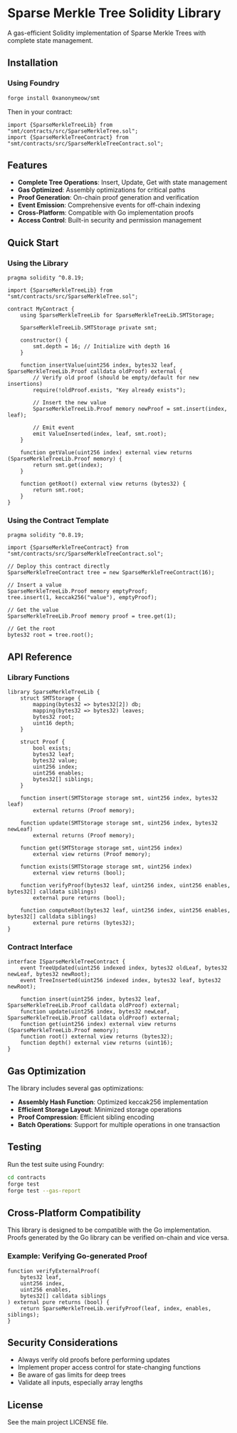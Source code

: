 # Sparse Merkle Tree Solidity Library

A gas-efficient Solidity implementation of Sparse Merkle Trees with complete state management.

## Installation

### Using Foundry

```bash
forge install 0xanonymeow/smt
```

Then in your contract:

```solidity
import {SparseMerkleTreeLib} from "smt/contracts/src/SparseMerkleTree.sol";
import {SparseMerkleTreeContract} from "smt/contracts/src/SparseMerkleTreeContract.sol";
```

## Features

- **Complete Tree Operations**: Insert, Update, Get with state management
- **Gas Optimized**: Assembly optimizations for critical paths
- **Proof Generation**: On-chain proof generation and verification
- **Event Emission**: Comprehensive events for off-chain indexing
- **Cross-Platform**: Compatible with Go implementation proofs
- **Access Control**: Built-in security and permission management

## Quick Start

### Using the Library

```solidity
pragma solidity ^0.8.19;

import {SparseMerkleTreeLib} from "smt/contracts/src/SparseMerkleTree.sol";

contract MyContract {
    using SparseMerkleTreeLib for SparseMerkleTreeLib.SMTStorage;
    
    SparseMerkleTreeLib.SMTStorage private smt;
    
    constructor() {
        smt.depth = 16; // Initialize with depth 16
    }
    
    function insertValue(uint256 index, bytes32 leaf, SparseMerkleTreeLib.Proof calldata oldProof) external {
        // Verify old proof (should be empty/default for new insertions)
        require(!oldProof.exists, "Key already exists");
        
        // Insert the new value
        SparseMerkleTreeLib.Proof memory newProof = smt.insert(index, leaf);
        
        // Emit event
        emit ValueInserted(index, leaf, smt.root);
    }
    
    function getValue(uint256 index) external view returns (SparseMerkleTreeLib.Proof memory) {
        return smt.get(index);
    }
    
    function getRoot() external view returns (bytes32) {
        return smt.root;
    }
}
```

### Using the Contract Template

```solidity
pragma solidity ^0.8.19;

import {SparseMerkleTreeContract} from "smt/contracts/src/SparseMerkleTreeContract.sol";

// Deploy this contract directly
SparseMerkleTreeContract tree = new SparseMerkleTreeContract(16);

// Insert a value
SparseMerkleTreeLib.Proof memory emptyProof;
tree.insert(1, keccak256("value"), emptyProof);

// Get the value
SparseMerkleTreeLib.Proof memory proof = tree.get(1);

// Get the root
bytes32 root = tree.root();
```

## API Reference

### Library Functions

```solidity
library SparseMerkleTreeLib {
    struct SMTStorage {
        mapping(bytes32 => bytes32[2]) db;
        mapping(bytes32 => bytes32) leaves;
        bytes32 root;
        uint16 depth;
    }
    
    struct Proof {
        bool exists;
        bytes32 leaf;
        bytes32 value;
        uint256 index;
        uint256 enables;
        bytes32[] siblings;
    }
    
    function insert(SMTStorage storage smt, uint256 index, bytes32 leaf) 
        external returns (Proof memory);
    
    function update(SMTStorage storage smt, uint256 index, bytes32 newLeaf) 
        external returns (Proof memory);
    
    function get(SMTStorage storage smt, uint256 index) 
        external view returns (Proof memory);
    
    function exists(SMTStorage storage smt, uint256 index) 
        external view returns (bool);
    
    function verifyProof(bytes32 leaf, uint256 index, uint256 enables, bytes32[] calldata siblings) 
        external pure returns (bool);
    
    function computeRoot(bytes32 leaf, uint256 index, uint256 enables, bytes32[] calldata siblings) 
        external pure returns (bytes32);
}
```

### Contract Interface

```solidity
interface ISparseMerkleTreeContract {
    event TreeUpdated(uint256 indexed index, bytes32 oldLeaf, bytes32 newLeaf, bytes32 newRoot);
    event TreeInserted(uint256 indexed index, bytes32 leaf, bytes32 newRoot);
    
    function insert(uint256 index, bytes32 leaf, SparseMerkleTreeLib.Proof calldata oldProof) external;
    function update(uint256 index, bytes32 newLeaf, SparseMerkleTreeLib.Proof calldata oldProof) external;
    function get(uint256 index) external view returns (SparseMerkleTreeLib.Proof memory);
    function root() external view returns (bytes32);
    function depth() external view returns (uint16);
}
```

## Gas Optimization

The library includes several gas optimizations:

- **Assembly Hash Function**: Optimized keccak256 implementation
- **Efficient Storage Layout**: Minimized storage operations
- **Proof Compression**: Efficient sibling encoding
- **Batch Operations**: Support for multiple operations in one transaction

## Testing

Run the test suite using Foundry:

```bash
cd contracts
forge test
forge test --gas-report
```

## Cross-Platform Compatibility

This library is designed to be compatible with the Go implementation. Proofs generated by the Go library can be verified on-chain and vice versa.

### Example: Verifying Go-generated Proof

```solidity
function verifyExternalProof(
    bytes32 leaf,
    uint256 index,
    uint256 enables,
    bytes32[] calldata siblings
) external pure returns (bool) {
    return SparseMerkleTreeLib.verifyProof(leaf, index, enables, siblings);
}
```

## Security Considerations

- Always verify old proofs before performing updates
- Implement proper access control for state-changing functions
- Be aware of gas limits for deep trees
- Validate all inputs, especially array lengths

## License

See the main project LICENSE file.